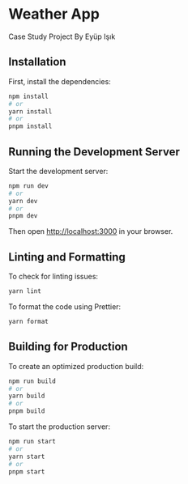# Weather App

Case Study Project By Eyüp Işık

## Installation

First, install the dependencies:

```sh
npm install
# or
yarn install
# or
pnpm install
```

## Running the Development Server

Start the development server:

```sh
npm run dev
# or
yarn dev
# or
pnpm dev
```

Then open [http://localhost:3000](http://localhost:3000) in your browser.

## Linting and Formatting

To check for linting issues:

```sh
yarn lint
```

To format the code using Prettier:

```sh
yarn format
```

## Building for Production

To create an optimized production build:

```sh
npm run build
# or
yarn build
# or
pnpm build
```

To start the production server:

```sh
npm run start
# or
yarn start
# or
pnpm start
```

